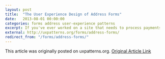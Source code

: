 ```yaml
---
layout: post
title:  "The User Experience Design of Address Forms"
date:   2013-08-01 00:00:00
categories: forms address user-experience patterns
excerpt: If you've ever worked on a site that needs to process payments or mail something out to a physical address, you've encountered address forms. This post covers some innovations in address form design that show us that perhaps these forms need special attention.
external: http://uxpatterns.org/forms/address-forms/
redirect_from: "/forms/address-forms/"
---
```


This article was originally posted on uxpatterns.org. [Original Article Link](http://uxpatterns.org/forms/address-forms/)

<!-- -- Which now redirects here.

If you’ve ever worked on a site that needs to process payments or mail something out to a physical address, you’ve encountered address forms. Like many things in user experience design, they are something easily overlooked. You can just go with whatever is built in to your ecommerce platform, or roll your own simple form. This post covers some innovations in address form design that show us that perhaps these forms need special attention.

## Why address forms matter

For ecommerce, consider that every person going through your conversion funnel must eventually complete an address form at least once in order to make it possible for you to process payment.

### Basic address form

Amazon has a basic address form with no bells & whistles
If the system you are designing has anything to do with logistics planning or customer management, your users may need to complete these forms multiple times a day. Consider the need for accuracy and speed when entering unfamiliar city and street names like “Truth or Consequences” or “Albuquerque”.

With all that in mind, here is an inventory and analysis of ux trends for address forms

## Wording

Your typical address form will have form fields for the following items:

- Company name – Generally optional if it appears at all
- Address - Sometimes called “Street address” or “Street number”
- Address line 2 – Almost always optional
- Suite number - Usually optional
- City
- State
- Zip/postal code
- Since the zip/postal code wording appears often together, it would be interesting to see if US users experience confusion if we removed “zip” and just called it a “postal code” which is a more generic term.

## International considerations

I have found when operating globally, it is easy for users to get mixed up in forms that don’t ask specifically for the terms they are familiar with. Particularly, they seem to struggle with City, State, and Zip code wording. In non-US countries, these may be called other things like prefecture, department, territory, province, township, ward, and postal code. Be sure that you localize your form labels to your target geographic area. If you cover a wide variety of areas with the same form, test and find something that works in all of them.

> *Best practice:* If you can reasonably surmise the country the user is coming from (or shipping to), by a selection made earlier, IP address lookup, or asking them outright, change the form labels dynamically.
If you want to see a postal system with somewhat confusing addressing conventions, consider the People’s Republic of China. Users have to figure out how to map their national postal conventions to your form labels, so clarity is important.

## Handling City, State, Zip code

The main difference I saw while surveying different sites was the way each site tried (or didn’t) to help the user select the proper combination of city, state, and zip code.

### The traditional

Many sites fell back to dumb entry fields. Sometimes, state was in a dropdown selection control. This is the simplest way to do address forms that will work.

Having the state as a dropdown eliminates the problem of people not knowing the state abbreviation for the state they are entering. This is especially helpful for applications where users need to use this form on behalf of somebody else, like a customer service app. It also provides cleaner data than a text field, as it makes it impossible to misspell a state name.

Paypal's Address form is straightforward, except they specify that they need legal names.
Paypal’s Address form is straightforward, except they specify that they need legal names.
Newegg uses a traditional address form with some in-field Zip Code hinting that implies I must enter my full 9-digit zip.
Newegg uses a traditional address form with some in-field Zip Code hinting that implies I must enter my full 9-digit zip.
Basic address form
Amazon has a basic address form with no bells & whistles
Best Buy Address Form UX
Best Buy’s address form design has no automatic features.


### The Zip-o-Matic (Recommended!)

I saw a few sites (Apple and FedEx) make the user enter their zip code first, and then auto populate the city and state based on it. This saves a several keystrokes and should lessen spelling errors.

#### Some issues developing this

- Some zip codes have multiple cities/towns/etc within them. This means you need access to a database and the ability to get an array of cities from a zip code dynamically and allow the user to select them from a dropdown.
- You should also provide a way for someone to successfully complete this form without knowing their zip code. Your requirements may vary depending on the application.
In their E-Commerce Checkout Usability Guide (2011), The Baymard Institute recommends using this method where technically and financially feasible.

User experience for Fedex address form
The address form for Fedex when the zip code has a single city. The dropdown button is non-functional.
Fedex address form UX
The address form Fedex uses when there are multiple options for one zip code.
zip code shows with helper text to the right
Here is what you see on the Apple address form before you enter in your zip code.
Apple Address Form UX
Apple uses a dropdown form as well. Selecting “Other” shows a basic city, state, zip form


### The suggestion box

UPS uses an automatic suggestion dropdown as you type your city name. This may reduce errors as well, but still requires more keystrokes and more form field interactions than the Zip-O-Matic method. Developing this method requires a database of all possible city names, or perhaps just the most misspelled ones.

UPS address form usability example
This is the address form on the guest shipment page for UPS
UPS Address form UX
UPS uses autocomplete on the city name field to reduce errors
-->
